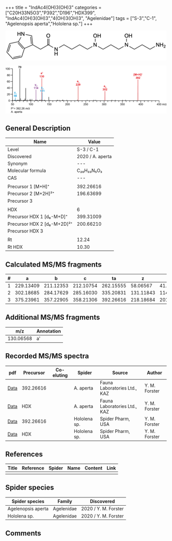 +++
title = "IndAc4(OH)3(OH)3"
categories = ["C20H33N5O3","P392","D196","HDX399",
"IndAc4(OH)3(OH)3","4(OH)3(OH)3",
"Agelenidae"]
tags = ["S-3","C-1",
"Agelenopsis aperta","Hololena sp."]
+++

![](/img/IndAc4(OH)3(OH)3.png)

![](/img_MSMS/392_IndAc4(OH)3(OH)3_Aa.png?classes=border)

## General Description

| Name                        | Value            |
|-----------------------------|------------------|
| Level                       | S-3 / C-1               |
| Discovered                  | 2020 / A. aperta |
| Synonym                     | ---              |
| Molecular formula           | C₂₀H₃₃N₅O₃       |
| CAS                         | ---              |
|                             |                  |
| Precursor 1 [M+H]⁺          | 392.26616        |
| Precursor 2 [M+2H]²⁺        | 196.63699        |
| Precursor 3                 |                  |
|                             |                  |
| HDX                         | 6                |
| Precursor HDX 1 [d₆-M+D]⁺   | 399.31009        |
| Precursor HDX 2 [d₆-M+2D]²⁺ | 200.66210        |
| Precursor HDX 3             |                  |
|                             |                  |
| Rt                          | 12.24            |
| Rt HDX                      | 10.30            |

## Calculated MS/MS fragments

| # | a         | b         | c         | ta        | z         | y         | tz        |
|---|-----------|-----------|-----------|-----------|-----------|-----------|-----------|
| 1 | 229.13409 | 211.12353 | 212.10754 | 262.15555 | 58.06567  | 41.03912  | 91.08713  |
| 2 | 302.18685 | 284.17629 | 285.16030 | 335.20831 | 131.11843 | 114.09188 | 164.13989 |
| 3 | 375.23961 | 357.22905 | 358.21306 | 392.26616 | 218.18684 | 201.16029 | 235.21339 |

## Additional MS/MS fragments

| m/z       | Annotation |
|-----------|------------|
| 130.06568 | a'         |

## Recorded MS/MS spectra

| pdf                                                   | Precursor | Co-eluting | Spider    | Source                       | Author        |
|-------------------------------------------------------|-----------|------------|-----------|------------------------------|---------------|
| [Data](/pdf/A-aperta/392_IndAc4(OH)3(OH)3_Aa.pdf)     | 392.26616 |            | A. aperta | Fauna Laboratories Ltd., KAZ | Y. M. Forster |
| [Data](/pdf/A-aperta/392_IndAc4(OH)3(OH)3_Aa-HDX.pdf) | HDX       |            | A. aperta | Fauna Laboratories Ltd., KAZ | Y. M. Forster |
| [Data](/pdf/Hololena-sp/392_IndAc4(OH)3(OH)3_Ho-sp.pdf) | 392.26616 |           | Hololena sp. | Spider Pharm, USA | Y. M. Forster |
| [Data](/pdf/Hololena-sp/392_IndAc4(OH)3(OH)3_Ho-sp_HDX.pdf) | HDX |           | Hololena sp. | Spider Pharm, USA | Y. M. Forster |

## References

| Title     | Reference   | Spider    | Name   | Content  | Link |
|-----------|-------------|-----------|--------|----------|-----|
|           |             |           |        |          |     |

## Spider species

| Spider species     | Family     | Discovered           |
|--------------------|------------|----------------------|
| Agelenopsis aperta | Agelenidae | 2020 / Y. M. Forster |
| Hololena sp. | Agelenidae | 2020 / Y. M. Forster |

## Comments
